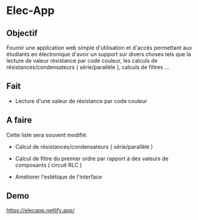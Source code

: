 # Elec-App

## Objectif
Fournir une application web simple d'utilisation et d'accès permettant aux étudiants en électronique d'avoir un support sur divers choses tels que la lecture de valeur résistance par code couleur, les calculs de résistances/condensateurs ( série/parallèle ), calculs de filtres ...

## Fait

- Lecture d'une valeur de résistance par code couleur

## A faire
Cette liste sera souvent modifié.

- Calcul de résistances/condensateurs ( série/parallèle )
- Calcul de filtre du premier ordre par rapport à des valeurs de composants ( circuit RLC )

- Améliorer l'estétique de l'interface

## Demo

https://elecapp.netlify.app/
